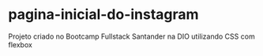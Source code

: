 # pagina-inicial-do-instagram
Projeto criado no Bootcamp Fullstack Santander na DIO utilizando CSS com flexbox
